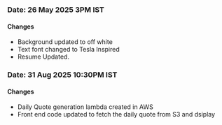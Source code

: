 ### Date: 26 May 2025 3PM IST
#### Changes
- Background updated to off white
- Text font changed to Tesla Inspired
- Resume Updated.

### Date: 31 Aug 2025 10:30PM IST
#### Changes
- Daily Quote generation lambda created in AWS
- Front end code updated to fetch the daily quote from S3 and dsiplay